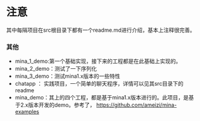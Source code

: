 # 注意
其中每隔项目在src根目录下都有一个readme.md进行介绍，基本上注释很完善。

### 其他
* mina_1_demo:第一个基础实现，接下来的工程都是在此基础上实现的。
* mina_2_demo：测试了一下序列化
* mina_3_demo：测试mina1.x版本的一些特性
* chatapp ： 实践项目，一个简单的聊天程序，详情可以见其src目录下的readme
* mina_demo：其上的四个工程，都是基于mina1.x版本进行的。此项目，是基于2.x版本开发的demo。参考了， https://github.com/ameizi/mina-examples 
